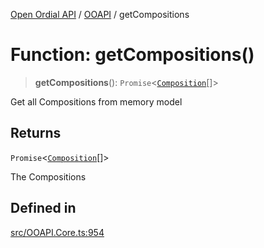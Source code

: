 [Open Ordial API](../../README.md) / [OOAPI](../README.md) / getCompositions

# Function: getCompositions()

> **getCompositions**(): `Promise`\<[`Composition`](../classes/Composition.md)[]\>

Get all Compositions from memory model

## Returns

`Promise`\<[`Composition`](../classes/Composition.md)[]\>

The Compositions

## Defined in

[src/OOAPI.Core.ts:954](https://github.com/open-ordinal/open-ordinal-api/blob/88ef2e4467b13c07bb5a3ef3483343248c1aa38d/src/OOAPI.Core.ts#L954)
